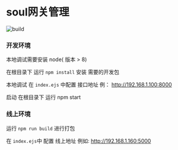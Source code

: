 # soul网关管理

![build](https://github.com/dromara/soul-dashboard/workflows/build/badge.svg)

### 开发环境
  本地调试需要安装 node( 版本 > 8)

  在根目录下 运行 `npm install` 安装 需要的开发包

  本地调试 在 `index.ejs` 中配置 接口地址  例： http://192.168.1.100:8000

  启动  在根目录下 运行 npm start

### 线上环境 

  运行 `npm run build` 进行打包

  在 `index.ejs`中 配置 线上地址  例如: http://192.168.1.160:5000

